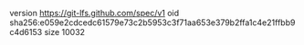 version https://git-lfs.github.com/spec/v1
oid sha256:e059e2cdcedc61579e73c2b5953c3f71aa653e379b2ffa1c4e21ffbb9c4d6153
size 10032
